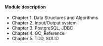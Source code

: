 #### Module description
* Chapter 1. Data Structures and Algorithms 
* Chapter 2. Input/Output system
* Chapter 3. PostgreSQL, JDBC
* Chapter 4. GC, Reference
* Chapter 5. TDD, SOLID <br> 

